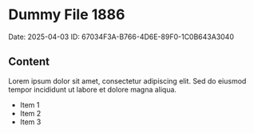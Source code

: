 # Dummy File 1886

Date: 2025-04-03
ID: 67034F3A-B766-4D6E-89F0-1C0B643A3040

## Content

Lorem ipsum dolor sit amet, consectetur adipiscing elit.
Sed do eiusmod tempor incididunt ut labore et dolore magna aliqua.

* Item 1
* Item 2
* Item 3
